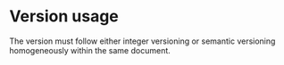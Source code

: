# Version usage

The version must follow either integer versioning or semantic versioning homogeneously within the same document.
